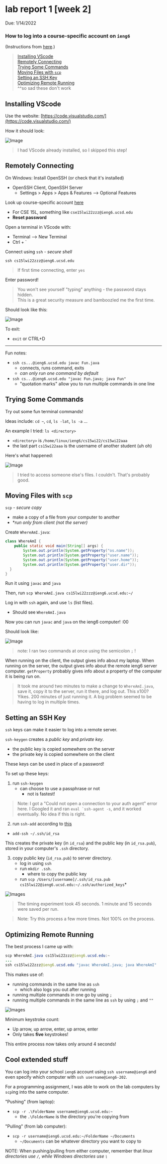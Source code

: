 # lab report 1 [week 2]

Due: 1/14/2022  
### **How to log into a course-specific account on `ieng6`**
(Instructions from [here](https://ucsd-cse15l-w22.github.io/week/week1/#lab-tasks).)

> [Installing VScode](##Installing-VScode)\
> [Remotely Connecting](##Remotely-Connecting)\
> [Trying Some Commands](##Trying-Some-Commands)\
> [Moving Files with `scp`](##Moving-Files-with-`scp`)\
> [Setting an SSH Key](##Setting-an-SSH-Key)\
> [Optimizing Remote Running](##Optimizing-Remote-Running)\
> ^^so sad these don't work

## Installing VScode
Use the website: [https://code.visualstudio.com/](https://code.visualstudio.com/)

How it should look:

![Image](https://github.com/jeanniekim/cse15l-lab-reports/blob/main/assets/images/lab1/vscode.png?raw=true)

> I had VScode already installed, so I skipped this step!

## Remotely Connecting
On Windows: Install OpenSSH (or check that it's installed)
- OpenSSH Client, OpenSSH Server
    - Settings > Apps > Apps & Features --> Optional Features


Look up course-specific account [here](https://sdacs.ucsd.edu/~icc/index.php)
- For CSE 15L, something like `cse15lwi22zzz@ieng6.ucsd.edu`
- **Reset password**

Open a terminal in VScode with:
- Terminal --> New Terminal
- Ctrl + `

Connect using `ssh` - *secure shell*
```
ssh cs15lwi22zzz@ieng6.ucsd.edu
```
> If first time connecting, enter `yes`

Enter password!
> You won't see yourself "typing" anything - the password stays hidden.\
> This is a great security measure and bamboozled me the first time. 

Should look like this:

![Image](https://github.com/jeanniekim/cse15l-lab-reports/blob/main/assets/images/lab1/terminal.png?raw=true)

To exit:
- `exit` or CTRL+D

---
Fun notes:
- `ssh cs...@ieng6.ucsd.edu javac Fun.java`
    - connects, runs command, exits
    - *can only run one command by default*
- `ssh cs...@ieng6.ucsd.edu "javac Fun.java; java Fun"`
    - "quotation marks" allow you to run multiple commands in one line

## Trying Some Commands
Try out some fun terminal commands! 

Ideas include: `cd ~`, `cd`, `ls -lat`, `ls -a` ... 

An example I tried: `ls <directory>`
- `<directory>` is `/home/linux/ieng6/cs15wi22/cs15wi22aaa`
- the last part `cs15wi22aaa` is the username of another student (uh oh)

Here's what happened:

![Image](https://github.com/jeanniekim/cse15l-lab-reports/blob/main/assets/images/lab1/trying.png?raw=true)

> I tried to access someone else's files. I couldn't. That's probably good.


## Moving Files with `scp`

`scp` - *secure copy*
- make a copy of a file from your computer to another
- **run only from client (not the server)*

Create `WhereAmI.java`:
```java
class WhereAmI {
    public static void main(String[] args) {
        System.out.println(System.getProperty("os.name"));
        System.out.println(System.getProperty("user.name"));
        System.out.println(System.getProperty("user.home"));
        System.out.println(System.getProperty("user.dir"));
  }
}
```
Run it using `javac` and `java`

Then, run  `scp WhereAmI.java cs15lwi22zzz@ieng6.ucsd.edu:~/`

Log in with `ssh` again, and use `ls` (list files).
- Should see `WhereAmI.java`

Now you can run `javac` and `java` on the ieng6 computer! :00

Should look like:

![Image](https://github.com/jeanniekim/cse15l-lab-reports/blob/main/assets/images/lab1/sshscp.png?raw=true)

>note: I ran two commands at once using the semicolon `;` !

When running on the client, the output gives info about my laptop. When running on the server, the output gives info about the remote ieng6 server computer. `getProperty` probably gives info about a property of the computer it is being run on.

> It took me around two minutes to make a change to `WhereAmI.java`, save it, copy it to the server, run it there, and log out. This x100? Yikes. 200 minutes of just running it. A big problem seemed to be having to log in multiple times.


## Setting an SSH Key
`ssh` keys can make it easier to log into a remote server.

`ssh-keygen` creates a *public key* and *private key*. 
- the public key is copied somewhere on the server
- the private key is copied somewhere on the client

These keys can be used in place of a password!

To set up these keys:
1. run `ssh-keygen`
    - can choose to use a passphrase or not
        - not is fastest!
> Note: I got a "Could not open a connection to your auth agent" error here. I Googled it and ran ``eval `ssh-agent -s``, and it worked eventually. No idea if this is right.
2. run `ssh-add` according to [this](https://docs.microsoft.com/en-us/windows-server/administration/openssh/openssh_keymanagement#user-key-generation)
- `add-ssh ~/.ssh/id_rsa`

This creates the private key (in `id_rsa`) and the public key (in `id_rsa.pub`), stored in your computer's `.ssh` directory.

3. copy public key (`id_rsa.pub`) to server directory.
    - log in using `ssh`
    - run `mkdir .ssh`. 
        - where to copy the public key
    - run `scp /Users/[username]/.ssh/id_rsa.pub cs15lwi22@ieng6.ucsd.edu:~/.ssh/authorized_keys`*

![Images](https://github.com/jeanniekim/cse15l-lab-reports/blob/main/assets/images/lab1/keys.png?raw=true)

> The timing experiment took 45 seconds. 1 minute and 15 seconds were saved per run. 

> Note: Try this process a few more times. Not 100% on the process.


## Optimizing Remote Running

The best process I came up with:
```java
scp WhereAmI.java cs15lwi22zzz@ieng6.ucsd.edu:~
...
ssh cs15lwi22zzz@ieng6.ucsd.edu "javac WhereAmI.java; java WhereAmI"
```
This makes use of:
- running commands in the same line as `ssh` 
    - which also logs you out after running
- running multiple commands in one go by using `;`
- running multiple commands in the same line as `ssh` by using `;` and `""`

![Images](https://github.com/jeanniekim/cse15l-lab-reports/blob/main/assets/images/lab1/optimize.png?raw=true)

Minimum keystroke count:
* Up arrow, up arrow, enter, up arrow, enter
* Only takes **five** keystrokes!

This entire process now takes only around 4 seconds!


## Cool extended stuff
You can log into your school `ieng6` account using `ssh username@ieng6` and even specify which computer with `ssh username@ieng6-202`.

For a programming assignment, I was able to work on the lab computers by `scp`ing into the same computer.

"Pushing" (from laptop):
-  `scp -r .\FolderName username@ieng6.ucsd.edu:~`
    - the  `.\FolderName` is the directory you're copying from

"Pulling" (from lab computer):
-  `scp -r username@ieng6.ucsd.edu:~/FolderName ~/Documents`
    - `~/Documents` can be whatever directory you want to copy to

NOTE: When pushing/pulling from either computer, remember that *linux directories use `/`, while Windows directories use `\`*
